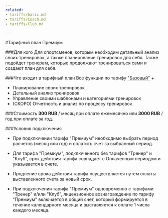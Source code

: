 ```yaml
---
related:
- tariffs/basic.md
- tariffs/Coach.md
- tariffs/Club.md

---
```



#Тарифный план Премиум

###Для кого
Для спортсменов, которым необходим детальный анализ своих тренировок, а также планирование тренировок для себя.
Также подойдет тренерам, которые продолжают тренироваться сами и создают план для себя. 

###Что входит в тарифный план
Все функции по тарифу ["Базовый"](/tariffs/basic.md) +
+ Планирование своих тренировок
+ Детальный анализ тренировок
+ Управление своими шаблонами и категориями тренировок
+ (СКОРО) Отчетность и анализ по процессу тренировок

###Стоимость
**300 RUB** / месяц при оплате ежемесячно
или 
**3000 RUB** / год при оплате за год.

###Условия подключения
* При подключении тарифа "Премиум" необходимо выбрать период расчетов (месяц или год) и оплатить счет за выбранный период.

* Для тарифа "Премиум", подключенного без тарифов "Тренер" и "Клуб", срок действия тарифа совпадает с Оплаченным периодом и указывается в счете.

* Продление срока действия тарифа осуществляется путем оплаты выставленного счета за новый срок.

* При подключении тарифа "Премиум" одновременно с тарифами "Тренер" и/или "Клуб", лицензионное вознаграждение по тарифу "Премиум" включается в общий счет, который формируется в течение календарного месяца и выставляется к оплате 1 числа каждого месяца.